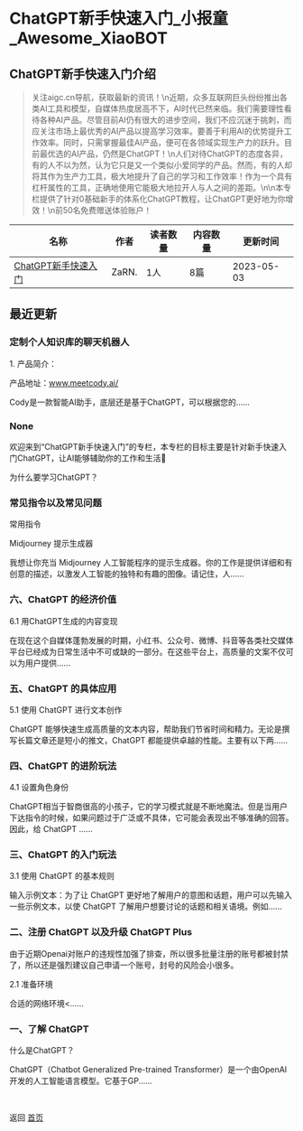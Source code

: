 # ChatGPT新手快速入门_小报童_Awesome_XiaoBOT

## ChatGPT新手快速入门介绍
> 关注aigc.cn导航，获取最新的资讯！\n近期，众多互联网巨头纷纷推出各类AI工具和模型，自媒体热度居高不下，AI时代已然来临。我们需要理性看待各种AI产品。尽管目前AI仍有很大的进步空间，我们不应沉迷于挑刺，而应关注市场上最优秀的AI产品以提高学习效率。要善于利用AI的优势提升工作效率。同时，只需掌握最佳AI产品，便可在各领域实现生产力的跃升。目前最优选的AI产品，仍然是ChatGPT！\n人们对待ChatGPT的态度各异，有的人不以为然，认为它只是又一个类似小爱同学的产品。然而，有的人却将其作为生产力工具，极大地提升了自己的学习和工作效率！作为一个具有杠杆属性的工具，正确地使用它能极大地拉开人与人之间的差距。\n\n本专栏提供了针对0基础新手的体系化ChatGPT教程，让ChatGPT更好地为你增效！\n前50名免费赠送体验账户！  
  


|名称|作者|读者数量|内容数量|更新时间|
|---|---|---|---|---|
|[ChatGPT新手快速入门](https://xiaobot.net/p/Aigccn?refer=9c3f1c95-a052-465a-9902-f6d75080262a)|ZaRN.|1人|8篇|2023-05-03|

## 最近更新
### 定制个人知识库的聊天机器人

1\.  产品简介：

产品地址：www.meetcody.ai/

  Cody是一款智能AI助手，底层还是基于ChatGPT，可以根据您的......

### None

欢迎来到“ChatGPT新手快速入门”的专栏，本专栏的目标主要是针对新手快速入门ChatGPT，让AI能够辅助你的工作和生活🚀

为什么要学习ChatGPT？

### 常见指令以及常见问题

常用指令

Midjourney 提示生成器

我想让你充当 Midjourney 人工智能程序的提示生成器。你的工作是提供详细和有创意的描述，以激发人工智能的独特和有趣的图像。请记住，人......

### 六、ChatGPT 的经济价值

6.1 用ChatGPT生成的内容变现

在现在这个自媒体蓬勃发展的时期，小红书、公众号、微博、抖音等各类社交媒体平台已经成为日常生活中不可或缺的一部分。在这些平台上，高质量的文案不仅可以为用户提供......

### 五、ChatGPT 的具体应用

5.1 使用 ChatGPT 进行文本创作

ChatGPT 能够快速生成高质量的文本内容，帮助我们节省时间和精力。无论是撰写长篇文章还是短小的推文，ChatGPT
都能提供卓越的性能。主要有以下两......

### 四、ChatGPT 的进阶玩法

4.1 设置角色身份

ChatGPT相当于智商很高的小孩子，它的学习模式就是不断地魔法。但是当用户下达指令的时候，如果问题过于广泛或不具体，它可能会表现出不够准确的回答。因此，给
ChatGPT ......

### 三、ChatGPT 的入门玩法

3.1 使用 ChatGPT 的基本规则

输入示例文本：为了让 ChatGPT 更好地了解用户的意图和话题，用户可以先输入一些示例文本，以使 ChatGPT
了解用户想要讨论的话题和相关语境。例如......

### 二、注册 ChatGPT 以及升级 ChatGPT Plus

由于近期Openai对账户的违规性加强了排查，所以很多批量注册的账号都被封禁了，所以还是强烈建议自己申请一个账号，封号的风险会小很多。

2.1 准备环境

合适的网络环境<......

### 一、了解 ChatGPT

什么是ChatGPT？

ChatGPT（Chatbot Generalized Pre-trained
Transformer）是一个由OpenAI开发的人工智能语言模型。它基于GP......


<a href="https://github.com/Reno9527/awesome-xiaobot" style="color: white; text-decoration: none;">awesome-xiaobot</a>

返回 [首页](../README.md)
